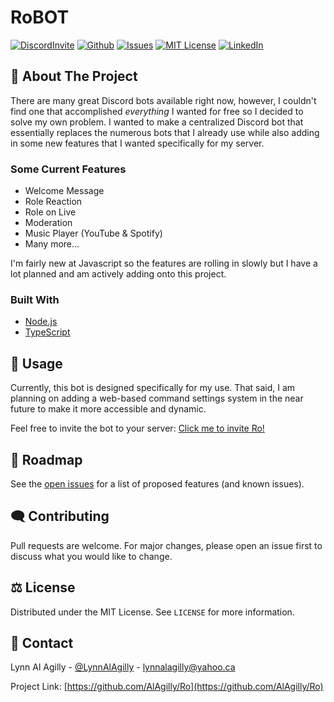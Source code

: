 # RoBOT
[![DiscordInvite](https://img.shields.io/discord/473604508925034508?color=5865F2&label=Discord%20Server&logo=Discord&logoColor=white&style=for-the-badge)](https://discord.gg/mcxfJf6)
[![Github](https://img.shields.io/github/followers/AlAgilly?label=Follow&logo=github&style=for-the-badge)](https://github.com/AlAgilly)
[![Issues](https://img.shields.io/github/issues/AlAgilly/Ro.svg?style=for-the-badge)](https://github.com/AlAgilly/Ro/issues)
[![MIT License](https://img.shields.io/github/license/AlAgilly/Ro.svg?style=for-the-badge)](https://github.com/AlAgilly/Ro/blob/main/LICENSE)
[![LinkedIn](https://img.shields.io/badge/-LinkedIn-black.svg?style=for-the-badge&logo=linkedin&colorB=555)](https://www.linkedin.com/in/lynnalagilly/)

## 📝 About The Project

There are many great Discord bots available right now, however, I couldn't find one that accomplished *everything* I wanted for free so I decided to solve my own problem. I wanted to make a centralized Discord bot that essentially replaces the numerous bots that I already use while also adding in some new features that I wanted specifically for my server. 


### Some Current Features
* Welcome Message
* Role Reaction
* Role on Live 
* Moderation
* Music Player (YouTube & Spotify)
* Many more...

I'm fairly new at Javascript so the features are rolling in slowly but I have a lot planned and am actively adding onto this project.

### Built With

* [Node.js](https://nodejs.org/en/)
* [TypeScript](https://www.typescriptlang.org)


## 📓 Usage

Currently, this bot is designed specifically for my use. That said, I am planning on adding a web-based command settings system in the near future to make it more accessible and dynamic.

Feel free to invite the bot to your server: [Click me to invite Ro!](https://discord.com/api/oauth2/authorize?client_id=753334232864129104&permissions=8&scope=bot)

## 💬 Roadmap

See the [open issues](https://github.com/AlAgilly/Ro/issues) for a list of proposed features (and known issues).

## 🗨️ Contributing
Pull requests are welcome. For major changes, please open an issue first to discuss what you would like to change.

## ⚖️ License
Distributed under the MIT License. See `LICENSE` for more information.


## 👋 Contact

Lynn Al Agilly - [@LynnAlAgilly](https://twitter.com/LynnAlAgilly) - lynnalagilly@yahoo.ca

Project Link: [https://github.com/AlAgilly/Ro](https://github.com/AlAgilly/Ro)